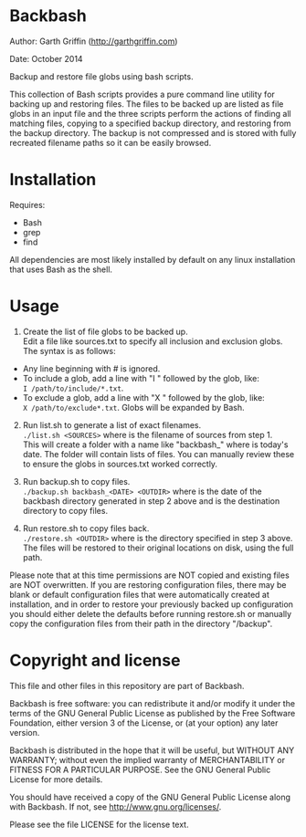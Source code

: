 Backbash
========

Author: Garth Griffin (http://garthgriffin.com)

Date: October 2014

Backup and restore file globs using bash scripts.

This collection of Bash scripts provides a pure command line utility for
backing up and restoring files. The files to be backed up are listed as file
globs in an input file and the three scripts perform the actions of finding all
matching files, copying to a specified backup directory, and restoring from the
backup directory. The backup is not compressed and is stored with fully
recreated filename paths so it can be easily browsed.


Installation
============

Requires:
 - Bash
 - grep
 - find

All dependencies are most likely installed by default on any linux installation
that uses Bash as the shell.


Usage
=====

1. Create the list of file globs to be backed up.  
Edit a file like sources.txt to specify all inclusion and exclusion globs. The
syntax is as follows:
 - Any line beginning with # is ignored.
 - To include a glob, add a line with "I " followed by the glob, like:  
   `I /path/to/include/*.txt`.
 - To exclude a glob, add a line with "X " followed by the glob, like:  
   `X /path/to/exclude*.txt`.
Globs will be expanded by Bash.

2. Run list.sh to generate a list of exact filenames.  
`./list.sh <SOURCES>` where <SOURCES> is the filename of sources from step 1.  
This will create a folder with a name like "backbash_<DATE>" where <DATE> is 
today's date. The folder will contain lists of files. You can manually review
these to ensure the globs in sources.txt worked correctly.

3. Run backup.sh to copy files.  
`./backup.sh backbash_<DATE> <OUTDIR>` where <DATE> is the date of the backbash
directory generated in step 2 above and <OUTDIR> is the destination directory
to copy files.

4. Run restore.sh to copy files back.  
`./restore.sh <OUTDIR>` where <OUTDIR> is the directory specified in step 3
above.
The files will be restored to their original locations on disk, using the full
path.

Please note that at this time permissions are NOT copied and existing 
files are NOT overwritten. If you are restoring configuration files, there may
be blank or default configuration files that were automatically created at
installation, and in order to restore your previously backed up configuration
you should either delete the defaults before running restore.sh or manually
copy the configuration files from their path in the directory "<OUTDIR>/backup". 

Copyright and license
=======

This file and other files in this repository are part of Backbash.

Backbash is free software: you can redistribute it and/or modify it under the
terms of the GNU General Public License as published by the Free Software
Foundation, either version 3 of the License, or (at your option) any later
version.

Backbash is distributed in the hope that it will be useful, but WITHOUT ANY
WARRANTY; without even the implied warranty of MERCHANTABILITY or FITNESS FOR A
PARTICULAR PURPOSE. See the GNU General Public License for more details.

You should have received a copy of the GNU General Public License along with
Backbash. If not, see http://www.gnu.org/licenses/.

Please see the file LICENSE for the license text.

